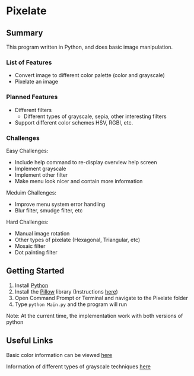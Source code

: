# Pixelate

## Summary
This program written in Python, and does basic image manipulation.

### List of Features
  - Convert image to different color palette (color and grayscale)
  - Pixelate an image

### Planned Features
  - Different filters
    - Different types of grayscale, sepia, other interesting filters
  - Support different color schemes HSV, RGBI, etc.

### Challenges
Easy Challenges:
  - Include help command to re-display overview help screen
  - Implement grayscale
  - Implement other filter
  - Make menu look nicer and contain more information

Meduim Challenges:
  - Improve menu system error handling
  - Blur filter, smudge filter, etc

Hard Challenges:
  - Manual image rotation
  - Other types of pixelate (Hexagonal, Triangular, etc)
  - Mosaic filter
  - Dot painting filter

## Getting Started
  1. Install [Python](https://www.python.org/)
  2. Install the [Pillow](https://python-pillow.org/) library (Instructions [here](https://pillow.readthedocs.io/en/latest/installation.html))
  3. Open Command Prompt or Terminal and navigate to the Pixelate folder
  4. Type `python Main.py` and the program will run

Note: At the current time, the implementation work with both versions of python

## Useful Links
Basic color information can be viewed [here](https://en.wikipedia.org/wiki/List_of_monochrome_and_RGB_palettes)

Information of different types of grayscale techniques [here](http://www.tannerhelland.com/3643/grayscale-image-algorithm-vb6/)

